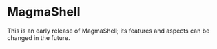 # MagmaShell

This is an early release of MagmaShell; its features and aspects can be changed in the future.